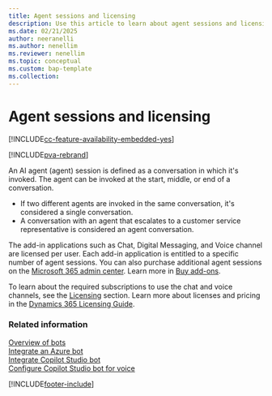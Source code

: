 ```yaml
---
title: Agent sessions and licensing
description: Use this article to learn about agent sessions and licensing in your contact center.
ms.date: 02/21/2025
author: neeranelli
ms.author: nenellim
ms.reviewer: nenellim
ms.topic: conceptual
ms.custom: bap-template
ms.collection:
---
```


# Agent sessions and licensing

[!INCLUDE[cc-feature-availability-embedded-yes](../../includes/cc-feature-availability-embedded-yes.md)]

[!INCLUDE[pva-rebrand](../../includes/cc-pva-rebrand.md)]

An AI agent (agent) session is defined as a conversation in which it's invoked. The agent can be invoked at the start, middle, or end of a conversation.

- If two different agents are invoked in the same conversation, it's considered a single conversation.
- A conversation with an agent that escalates to a customer service representative is considered an agent conversation.

The add-in applications such as Chat, Digital Messaging, and Voice channel are licensed per user. Each add-in application is entitled to a specific number of agent sessions. You can also purchase additional agent sessions on the [Microsoft 365 admin center](https://go.microsoft.com/fwlink/?LinkId=866544). Learn more in [Buy add-ons](/microsoft-365/commerce/buy-or-edit-an-add-on?view=o365-worldwide&preserve-view=true).

To learn about the required subscriptions to use the chat and voice channels, see the [Licensing](../implement/system-requirements-omnichannel.md#licensing) section. Learn more about licenses and pricing in the [Dynamics 365 Licensing Guide](https://go.microsoft.com/fwlink/p/?LinkId=866544).

### Related information

[Overview of bots](overview-bots.md)  
[Integrate an Azure bot](configure-bot-azure.md)  
[Integrate Copilot Studio bot](configure-bot-virtual-agent.md)  
[Configure Copilot Studio bot for voice](voice-channel-pva-bots.md)  

[!INCLUDE[footer-include](../../includes/footer-banner.md)]
